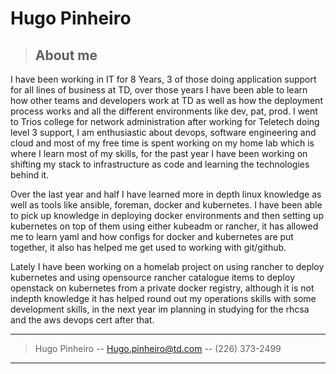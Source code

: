 


# Hugo Pinheiro

> ## About me   
> 

I have been working in IT for 8 Years, 3 of those doing application support for all lines of business at TD, over those years I have been able to learn how other teams and developers
work at TD as well as how the deployment process works and all the different environments like dev, pat, prod.
I went to Trios college for network administration after working for Teletech doing level 3 support, I am enthusiastic about devops, software engineering and cloud
and most of my free time is spent working on my home lab which is where I learn most of my skills, for the past year I have been working on shifting my stack to 
infrastructure as code and learning the technologies behind it. 

Over the last year and half I have learned more in depth linux knowledge as well as tools like ansible, foreman, docker and kubernetes.
I have been able to pick up knowledge in deploying docker environments and then setting up kubernetes on top of them using either kubeadm or rancher, it has allowed me to learn 
yaml and how configs for docker and kubernetes are put together, it also has helped me get used to working with git/github.

Lately I have been working on a homelab project on using rancher to deploy kubernetes and using opensource rancher catalogue items to deploy openstack on kubernetes from a 
private docker registry, although it is not indepth knowledge it has helped round out my operations skills with some development skills, in the next year im planning in 
studying for the rhcsa and the aws devops cert after that.


------

> Hugo Pinheiro -- [Hugo.pinheiro@td.com](hugo.pinheiro@td.com) -- (226) 373-2499

------